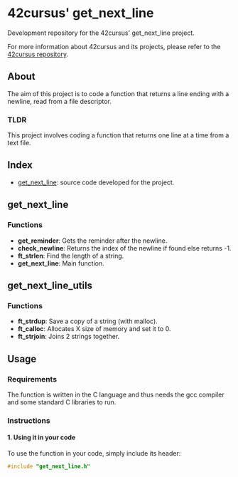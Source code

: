 # 42cursus' get_next_line

Development repository for the 42cursus' get_next_line project.

For more information about 42cursus and its projects, please refer to the [42cursus repository](https://github.com/42cursus).

## About
The aim of this project is to code a function that returns a line ending with a newline, read from a file descriptor.

### TLDR
This project involves coding a function that returns one line at a time from a text file.

## Index
- [get_next_line](#get_next_line): source code developed for the project.

## get_next_line

### Functions
- **get_reminder**: Gets the reminder after the newline.
- **check_newline**: Returns the index of the newline if found else returns -1.
- **ft_strlen**: Find the length of a string.
- **get_next_line**: Main function.

## get_next_line_utils

### Functions
- **ft_strdup**: Save a copy of a string (with malloc).
- **ft_calloc**: Allocates X size of memory and set it to 0.
- **ft_strjoin**: Joins 2 strings together.

## Usage

### Requirements
The function is written in the C language and thus needs the gcc compiler and some standard C libraries to run.

### Instructions

#### 1. Using it in your code
To use the function in your code, simply include its header:

```c
#include "get_next_line.h"
